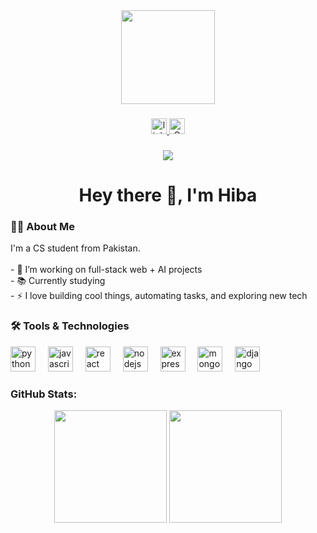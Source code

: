 <div align="center">
  <img height="150" src="https://media.giphy.com/media/M9gbBd9nbDrOTu1Mqx/giphy.gif" />
</div>

###

<div align="center">
  <a href="https://www.linkedin.com/in/hiba-mahboob-b00014192/" target="_blank">
    <img src="https://img.shields.io/static/v1?message=LinkedIn&logo=linkedin&label=&color=0077B5&logoColor=white&labelColor=&style=for-the-badge" height="25" alt="linkedin logo" />
  </a>
  <a href="mailto:hibamahboob11@gmail.com" target="_blank">
    <img src="https://img.shields.io/static/v1?message=Gmail&logo=gmail&label=&color=D14836&logoColor=white&labelColor=&style=for-the-badge" height="25" alt="Gmail Badge" />
  </a>
</div>

###

<div align="center">
  <img src="https://visitor-badge.laobi.icu/badge?page_id=hibamahboob587.hibamahboob587" />
</div>

###

<h1 align="center">Hey there 👋, I'm Hiba</h1>

###

<h3 align="left">👩‍💻 About Me</h3>

<p align="left">
I'm a CS student from Pakistan.<br><br>
- 🔭 I’m working on full-stack web + AI projects<br>
- 📚 Currently studying<br>
- ⚡ I love building cool things, automating tasks, and exploring new tech
</p>

###

<h3 align="left">🛠 Tools & Technologies</h3>

<div align="left">
  <img src="https://cdn.jsdelivr.net/gh/devicons/devicon/icons/python/python-original.svg" height="40" alt="python logo" />
  <img width="12" />
  <img src="https://cdn.jsdelivr.net/gh/devicons/devicon/icons/javascript/javascript-original.svg" height="40" alt="javascript logo" />
  <img width="12" />
  <img src="https://cdn.jsdelivr.net/gh/devicons/devicon/icons/react/react-original.svg" height="40" alt="react logo" />
  <img width="12" />
  <img src="https://cdn.jsdelivr.net/gh/devicons/devicon/icons/nodejs/nodejs-original.svg" height="40" alt="nodejs logo" />
  <img width="12" />
  <img src="https://cdn.jsdelivr.net/gh/devicons/devicon/icons/express/express-original.svg" height="40" alt="express logo" />
  <img width="12" />
  <img src="https://cdn.jsdelivr.net/gh/devicons/devicon/icons/mongodb/mongodb-original.svg" height="40" alt="mongodb logo" />
  <img width="12" />
  <img src="https://cdn.jsdelivr.net/gh/devicons/devicon/icons/django/django-plain.svg" height="40" alt="django logo" />
</div>

###

<h3 align="left">GitHub Stats:</h3>

<div align="center">
  <img src="https://github-readme-stats.vercel.app/api?username=hibamahboob587&show_icons=true&theme=radical" height="180" />
  <img src="https://github-readme-stats.vercel.app/api/top-langs/?username=hibamahboob587&layout=compact&theme=radical" height="180" />
</div>
